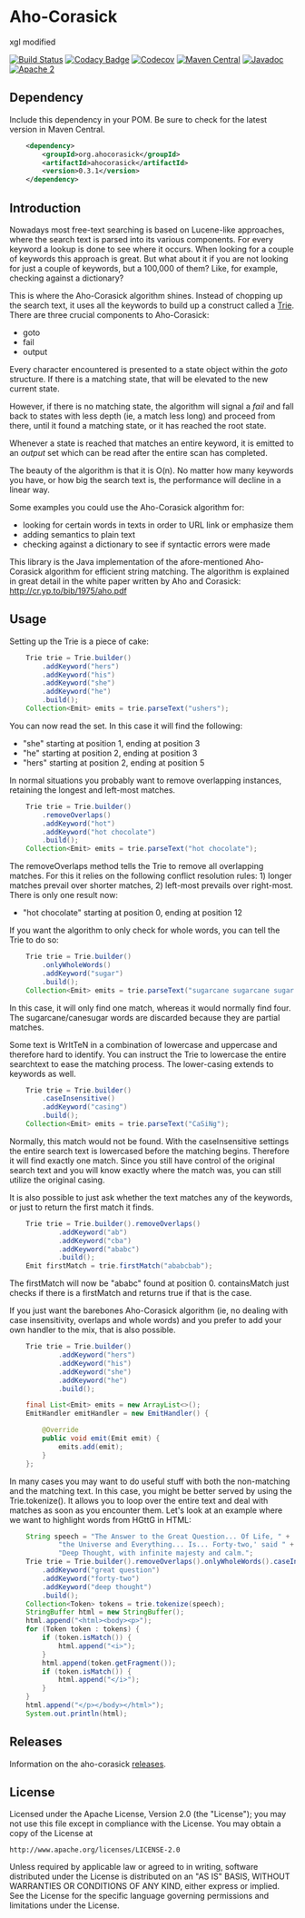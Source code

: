Aho-Corasick
============
xgl modified

[![Build Status](https://travis-ci.org/robert-bor/aho-corasick.svg?branch=master)](https://travis-ci.org/robert-bor/aho-corasick)
[![Codacy Badge](https://api.codacy.com/project/badge/Grade/0f65bfb641f745a4b301b85d028a4a8d)](https://www.codacy.com/app/bor-robert/aho-corasick)
[![Codecov](https://codecov.io/gh/robert-bor/aho-corasick/branch/master/graph/badge.svg)](https://codecov.io/gh/robert-bor/aho-corasick)
[![Maven Central](https://maven-badges.herokuapp.com/maven-central/org.ahocorasick/ahocorasick/badge.svg)](https://maven-badges.herokuapp.com/maven-central/org.ahocorasick/ahocorasick)
[![Javadoc](https://javadoc-emblem.rhcloud.com/doc/org.ahocorasick/ahocorasick/badge.svg)](http://www.javadoc.io/doc/org.ahocorasick/ahocorasick)
[![Apache 2](http://img.shields.io/badge/license-Apache%202-blue.svg)](http://www.apache.org/licenses/LICENSE-2.0)

Dependency
----------
Include this dependency in your POM. Be sure to check for the latest version in Maven Central.
```xml
    <dependency>
        <groupId>org.ahocorasick</groupId>
        <artifactId>ahocorasick</artifactId>
        <version>0.3.1</version>
    </dependency>
```

Introduction
------------
Nowadays most free-text searching is based on Lucene-like approaches, where the search text is parsed into its
various components. For every keyword a lookup is done to see where it occurs. When looking for a couple of keywords
this approach is great. But what about it if you are not looking for just a couple of keywords, but a 100,000 of
them? Like, for example, checking against a dictionary?

This is where the Aho-Corasick algorithm shines. Instead of chopping up the search text, it uses all the keywords
to build up a construct called a [Trie](http://en.wikipedia.org/wiki/Trie). There are three crucial components
to Aho-Corasick:
* goto
* fail
* output

Every character encountered is presented to a state object within the *goto* structure. If there is a matching state,
that will be elevated to the new current state.

However, if there is no matching state, the algorithm will signal a *fail* and fall back to states with less depth
(ie, a match less long) and proceed from there, until it found a matching state, or it has reached the root state.

Whenever a state is reached that matches an entire keyword, it is emitted to an *output* set which can be read after
the entire scan has completed.

The beauty of the algorithm is that it is O(n). No matter how many keywords you have, or how big the search text is,
the performance will decline in a linear way.

Some examples you could use the Aho-Corasick algorithm for:
* looking for certain words in texts in order to URL link or emphasize them
* adding semantics to plain text
* checking against a dictionary to see if syntactic errors were made

This library is the Java implementation of the afore-mentioned Aho-Corasick algorithm for efficient string matching.
The algorithm is explained in great detail in the white paper written by
Aho and Corasick: http://cr.yp.to/bib/1975/aho.pdf

Usage
-----
Setting up the Trie is a piece of cake:
```java
    Trie trie = Trie.builder()
        .addKeyword("hers")
        .addKeyword("his")
        .addKeyword("she")
        .addKeyword("he")
        .build();
    Collection<Emit> emits = trie.parseText("ushers");
```

You can now read the set. In this case it will find the following:
* "she" starting at position 1, ending at position 3
* "he" starting at position 2, ending at position 3
* "hers" starting at position 2, ending at position 5

In normal situations you probably want to remove overlapping instances, retaining the longest and left-most
matches.

```java
    Trie trie = Trie.builder()
        .removeOverlaps()
        .addKeyword("hot")
        .addKeyword("hot chocolate")
        .build();
    Collection<Emit> emits = trie.parseText("hot chocolate");
```

The removeOverlaps method tells the Trie to remove all overlapping matches. For this it relies on the following
conflict resolution rules: 1) longer matches prevail over shorter matches, 2) left-most prevails over right-most.
There is only one result now:
* "hot chocolate" starting at position 0, ending at position 12

If you want the algorithm to only check for whole words, you can tell the Trie to do so:

```java
    Trie trie = Trie.builder()
        .onlyWholeWords()
        .addKeyword("sugar")
        .build();
    Collection<Emit> emits = trie.parseText("sugarcane sugarcane sugar canesugar");
```

In this case, it will only find one match, whereas it would normally find four. The sugarcane/canesugar words
are discarded because they are partial matches.

Some text is WrItTeN in a combination of lowercase and uppercase and therefore hard to identify. You can instruct
the Trie to lowercase the entire searchtext to ease the matching process. The lower-casing extends to keywords as well.

```java
    Trie trie = Trie.builder()
        .caseInsensitive()
        .addKeyword("casing")
        .build();
    Collection<Emit> emits = trie.parseText("CaSiNg");
```

Normally, this match would not be found. With the caseInsensitive settings the entire search text is lowercased
before the matching begins. Therefore it will find exactly one match. Since you still have control of the original
search text and you will know exactly where the match was, you can still utilize the original casing.

It is also possible to just ask whether the text matches any of the keywords, or just to return the first match it 
finds.

```java
    Trie trie = Trie.builder().removeOverlaps()
            .addKeyword("ab")
            .addKeyword("cba")
            .addKeyword("ababc")
            .build();
    Emit firstMatch = trie.firstMatch("ababcbab");
```

The firstMatch will now be "ababc" found at position 0. containsMatch just checks if there is a firstMatch and
returns true if that is the case.

If you just want the barebones Aho-Corasick algorithm (ie, no dealing with case insensitivity, overlaps and whole
 words) and you prefer to add your own handler to the mix, that is also possible.
 
```java
    Trie trie = Trie.builder()
            .addKeyword("hers")
            .addKeyword("his")
            .addKeyword("she")
            .addKeyword("he")
            .build();

    final List<Emit> emits = new ArrayList<>();
    EmitHandler emitHandler = new EmitHandler() {

        @Override
        public void emit(Emit emit) {
            emits.add(emit);
        }
    };
```

In many cases you may want to do useful stuff with both the non-matching and the matching text. In this case, you
might be better served by using the Trie.tokenize(). It allows you to loop over the entire text and deal with
matches as soon as you encounter them. Let's look at an example where we want to highlight words from HGttG in HTML:

```java
    String speech = "The Answer to the Great Question... Of Life, " +
            "the Universe and Everything... Is... Forty-two,' said " +
            "Deep Thought, with infinite majesty and calm.";
    Trie trie = Trie.builder().removeOverlaps().onlyWholeWords().caseInsensitive()
        .addKeyword("great question")
        .addKeyword("forty-two")
        .addKeyword("deep thought")
        .build();
    Collection<Token> tokens = trie.tokenize(speech);
    StringBuffer html = new StringBuffer();
    html.append("<html><body><p>");
    for (Token token : tokens) {
        if (token.isMatch()) {
            html.append("<i>");
        }
        html.append(token.getFragment());
        if (token.isMatch()) {
            html.append("</i>");
        }
    }
    html.append("</p></body></html>");
    System.out.println(html);
```

Releases
--------
Information on the aho-corasick [releases](https://github.com/robert-bor/aho-corasick/releases).

License
-------
   Licensed under the Apache License, Version 2.0 (the "License");
   you may not use this file except in compliance with the License.
   You may obtain a copy of the License at

	http://www.apache.org/licenses/LICENSE-2.0

   Unless required by applicable law or agreed to in writing, software
   distributed under the License is distributed on an "AS IS" BASIS,
   WITHOUT WARRANTIES OR CONDITIONS OF ANY KIND, either express or implied.
   See the License for the specific language governing permissions and
   limitations under the License.
